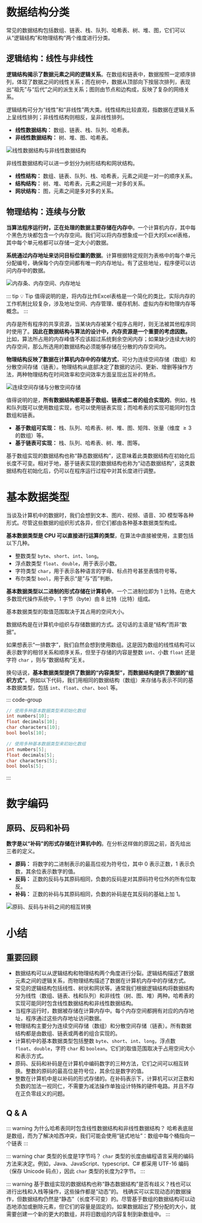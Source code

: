 # 数据结构分类

常见的数据结构包括数组、链表、栈、队列、哈希表、树、堆、图，它们可以从“逻辑结构”和物理结构“两个维度进行分类。

## 逻辑结构：线性与非线性

**逻辑结构揭示了数据元素之间的逻辑关系**。在数组和链表中，数据按照一定顺序排列，体现了数据之间的线性关系；而在树中，数据从顶部向下按层次排列，表现出“祖先”与“后代”之间的派生关系；图则由节点和边构成，反映了复杂的网络关系。

逻辑结构可分为“线性”和“非线性”两大类。线性结构比较直观，指数据在逻辑关系上呈线性排列；非线性结构则相反，呈非线性排列。

- **线性数据结构：** 数组、链表、栈、队列、哈希表。
- **非线性数据结构：** 树、堆、图、哈希表。

![线性数据结构与非线性数据结构](https://www.hello-algo.com/chapter_data_structure/classification_of_data_structure.assets/classification_logic_structure.png)

非线性数据结构可以进一步划分为树形结构和网状结构。

- **线性结构：** 数组、链表、队列、栈、哈希表，元素之间是一对一的顺序关系。
- **结构结构：** 树、堆、哈希表，元素之间是一对多的关系。
- **网状结构：** 图，元素之间是多对多的关系。

## 物理结构：连续与分散

**当算法程序运行时，正在处理的数据主要存储在内存中**。一个计算机内存，其中每个黑色方块都包含一个内存空间。我们可以将内存想象成一个巨大的Excel表格，其中每个单元格都可以存储一定大小的数据。

**系统通过内存地址来访问目标位置的数据**。计算根据特定规则为表格中的每个单元分配编号，确保每个内存空间都有唯一的内存地址。有了这些地址，程序便可以访问内存中的数据。

![内存条、内存空间、内存地址](https://www.hello-algo.com/chapter_data_structure/classification_of_data_structure.assets/computer_memory_location.png)

::: tip 💡 Tip
值得说明的是，将内存比作Excel表格是一个简化的类比，实际内存的工作机制比较复杂，涉及地址空间、内存管理、缓存机制、虚拟内存和物理内存等概念。
:::

内存是所有程序的共享资源，当某块内存被某个程序占用时，则无法被其他程序同时使用了。**因此在数据结构与算法的设计中，内存资源是一个重要的考虑因数。** 比如，算法所占用的内存峰值不应该超过系统剩余空闲内存；如果缺少连续大块的内存空间，那么所选用的数据结构必须能够存储在分散的内存空间内。

**物理结构反映了数据在计算机内存中的存储方式**，可分为连续空间存储（数组）和分散空间存储（链表）。物理结构从底部决定了数据的访问、更新、增删等操作方法，两种物理结构在时间效率和空间效率方面呈现出互补的特点。

![连续空间存储与分散空间存储](https://www.hello-algo.com/chapter_data_structure/classification_of_data_structure.assets/classification_phisical_structure.png)

值得说明的是，**所有数据结构都是基于数组、链表或二者的组合实现的**。例如，栈和队列既可以使用数组实现，也可以使用链表实现；而哈希表的实现可能同时包含数组和链表。

- **基于数组可实现：** 栈、队列、哈希表、树、堆、图、矩阵、张量（维度 $\ge 3$ 的数组）等。
- **基于链表可实现：** 栈、队列、哈希表、树、堆、图等。

基于数组实现的数据结构也称“静态数据结构”，这意味着此类数据结构在初始化后长度不可变。相对于地，基于链表实现的数据结构也称为“动态数据结构”，这类数据结构在初始化后，仍可以在程序运行过程中对其长度进行调整。

# 基本数据类型

当谈及计算机中的数据时，我们会想到文本、图片、视频、语音、3D 模型等各种形式。尽管这些数据的组织形式各异，但它们都由各种基本数据类型构成。

**基本数据类型是 CPU 可以直接进行运算的类型**，在算法中直接被使用，主要包括以下几种。

- 整数类型 `byte`、`short`、`int`、`long`。
- 浮点数类型 `float`、`double`，用于表示小数。
- 字符类型 `char`，用于表示各种语言的字母、标点符号甚至表情符号等。
- 布尔类型 `bool`，用于表示“是”与“否”判断。

**基本数据类型以二进制的形式存储在计算机中**。一个二进制位即为 1 比特。在绝大多数现代操作系统中，1 字节（byte）由 8 比特（比特）组成。

基本数据类型的取值范围取决于其占用的空间大小。

数据结构是在计算机中组织与存储数据的方式。这句话的主语是“结构”而非“数据”。

如果想表示“一排数字”，我们自然会想到使用数组。这是因为数组的线性结构可以表示数字的相邻关系和顺序关系，但至于存储的内容是整数 `int`、小数 `float` 还是字符 `char` ，则与“数据结构”无关。

换句话说，**基本数据类型提供了数据的“内容类型”，而数据结构提供了数据的“组织方式”**。例如以下代码，我们用相同的数据结构（数组）来存储与表示不同的基本数据类型，包括 `int`、`float`、`char`、`bool` 等。

::: code-group

```c
// 使用多种基本数据类型来初始化数组
int numbers[10];
float decimals[10];
char characters[10];
bool bools[10];
```

```c++
// 使用多种基本数据类型来初始化数组
int numbers[5];
float decimals[5];
char characters[5];
bool bools[5];
```

:::

# 数字编码

## 原码、反码和补码

**数字是以“补码”的形式存储在计算机中的**。在分析这样做的原因之前，首先给出三者的定义。

- **原码：** 将数字的二进制表示的最高位视为符号位，其中 0 表示正数，1 表示负数，其余位表示数字的值。
- **反码：** 正数的反码与其原码相同，负数的反码是对其原码符号位外的所有位取反。
- **补码：** 正数的补码与其原码相同，负数的补码是在其反码的基础上加 1。

![原码、反码与补码之间的相互转换](https://www.hello-algo.com/chapter_data_structure/number_encoding.assets/1s_2s_complement.png)

# 小结

## 重要回顾

- 数据结构可以从逻辑结构和物理结构两个角度进行分裂。逻辑结构描述了数据元素之间的逻辑关系，而物理结构描述了数据在计算机内存中的存储方式。
- 常见的逻辑结构包括线性、树状和网状等。通常我们根据逻辑结构将数据结构分为线性（数组、链表、栈和队列）和非线性（树、图、堆）两种。哈希表的实现可能同时包含线性数据结构和非线性数据结构。
- 当程序运行时，数据被存储在计算内存中。每个内存空间都拥有对应的内存地址，程序通过这些内存地址访问数据。
- 物理结构主要分为连续空间存储（数组）和分散空间存储（链表）。所有数据结构都是由数组、链表或两者的组合实现的。
- 计算机中的基本数据类型包括整数 `byte`、`short`、`int`、`long`，浮点数 `float`、`double`，字符 `char` 和 `boolean`。它们的取值范围取决于占用空间大小和表示方式。
- 原码、反码和补码是在计算机中编码数字的三种方法，它们之间可以相互转换。整数的原码的最高位是符号位，其余位是数字的值。
- 整数在计算机中是以补码的形式存储的。在补码表示下，计算机可以对正数和负数的加法一视同仁，不需要为减法操作单独设计特殊的硬件电路。并且不存在正负零歧义的问题。

## Q & A

::: warning 为什么哈希表同时包含线性数据结构和非线性数据结构？
哈希表底层是数组，而为了解决哈西冲突，我们可能会使用“链式地址”：数组中每个桶指向一个链表
:::

::: warning char 类型的长度是1字节吗？
`char` 类型的长度由编程语言采用的编码方法来决定。例如，Java、JavaScript、typescript、C# 都采用 UTF-16 编码（保存 Unicode 码点），因此 `char` 类型的长度为2字节。
:::

::: warning 基于数组实现的数据结构也称“静态数据结构”是否有歧义？栈也可以进行出栈和入栈等操作，这些操作都是“动态”的。
栈确实可以实现动态的数据操作，但数据结构仍然是“静态”（长度不可变）的。尽管基于数组的数据结构可以动态地添加或删除元素，但它们的容量是固定的。如果数据超出了预分配的大小，就需要创建一个新的更大的数组，并将旧数组的内容复制到新数组中。
:::